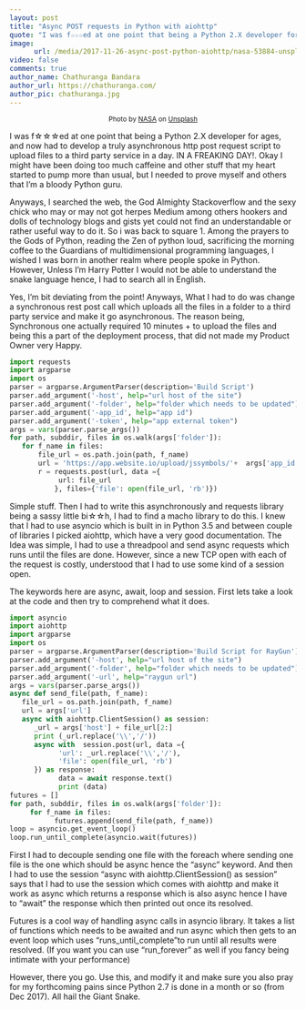 ```yaml
---
layout: post
title: "Async POST requests in Python with aiohttp"
quote: "I was f☆☆☆ed at one point that being a Python 2.X developer for ages, and now had to develop a truly asynchronous http post request script to upload files to a third party service in a day. IN A FREAKING DAY!"
image:
      url: /media/2017-11-26-async-post-python-aiohttp/nasa-53884-unsplash.jpg
video: false
comments: true
author_name: Chathuranga Bandara
author_url: https://chathuranga.com/
author_pic: chathuranga.jpg
---
```


<p>
	<small class="_1l8RX _1ByhS"><center>Photo by <a href="https://unsplash.com/photos/Q1p7bh3SHj8?utm_source=unsplash&amp;utm_medium=referral&amp;utm_content=creditCopyText">NASA</a> on <a href="/search/photos/network?utm_source=unsplash&amp;utm_medium=referral&amp;utm_content=creditCopyText">Unsplash</a></center></small>
</p>

<style type="text/css">
  #post-info h2 {
      background-color: rgba(0,0,0,.5);
        padding: 10px;
  }
</style>

I was f☆☆☆ed at one point that being a Python 2.X developer for ages, and now had to develop a truly asynchronous http post request script to upload files to a third party service in a day. IN A FREAKING DAY!. Okay I might have been doing too much caffeine and other stuff that my heart started to pump more than usual, but I needed to prove myself and others that I’m a bloody Python guru.

Anyways, I searched the web, the God Almighty Stackoverflow and the sexy chick who may or may not got herpes Medium among others hookers and dolls of technology blogs and gists yet could not find an understandable or rather useful way to do it. So i was back to square 1. Among the prayers to the Gods of Python, reading the Zen of python loud, sacrificing the morning coffee to the Guardians of multidimensional programming languages, I wished I was born in another realm where people spoke in Python. However, Unless I’m Harry Potter I would not be able to understand the snake language hence, I had to search all in English.

Yes, I’m bit deviating from the point! Anyways, What I had to do was change a synchronous rest post call which uploads all the files in a folder to a third party service and make it go asynchronous. The reason being, Synchronous one actually required 10 minutes + to upload the files and being this a part of the deployment process, that did not made my Product Owner very Happy.

~~~python
import requests
import argparse
import os
parser = argparse.ArgumentParser(description='Build Script')
parser.add_argument('-host', help="url host of the site")
parser.add_argument('-folder', help="folder which needs to be updated")
parser.add_argument('-app_id', help="app id")
parser.add_argument('-token', help="app external token")
args = vars(parser.parse_args())
for path, subddir, files in os.walk(args['folder']):
   for f_name in files:
       file_url = os.path.join(path, f_name)
       url = 'https://app.website.io/upload/jssymbols/'+  args['app_id'] +'?authToken=' + args['token']
       r = requests.post(url, data ={
            url: file_url
           }, files={'file': open(file_url, 'rb')})
~~~

Simple stuff. Then I had to write this asynchronously and requests library being a sassy little bi☆☆h, I had to find a macho library to do this. I knew that I had to use asyncio which is built in in Python 3.5 and between couple of libraries I picked aiohttp, which have a very good documentation. The Idea was simple, I had to use a threadpool and send async requests which runs until the files are done. However, since a new TCP open with each of the request is costly, understood that I had to use some kind of a session open.

The keywords here are async, await, loop and session. First lets take a look at the code and then try to comprehend what it does.

~~~python
import asyncio
import aiohttp
import argparse
import os
parser = argparse.ArgumentParser(description='Build Script for RayGun')
parser.add_argument('-host', help="url host of the site")
parser.add_argument('-folder', help="folder which needs to be updated")
parser.add_argument('-url', help="raygun url")
args = vars(parser.parse_args())
async def send_file(path, f_name):
   file_url = os.path.join(path, f_name)
   url = args['url']
   async with aiohttp.ClientSession() as session:
      _url = args['host'] + file_url[2:]
      print (_url.replace('\\','/'))
      async with  session.post(url, data ={
            'url': _url.replace('\\','/'),
            'file': open(file_url, 'rb')
      }) as response:
            data = await response.text()
            print (data)
futures = []
for path, subddir, files in os.walk(args['folder']):
     for f_name in files:
           futures.append(send_file(path, f_name))
loop = asyncio.get_event_loop()
loop.run_until_complete(asyncio.wait(futures))
~~~

First I had to decouple sending one file with the foreach where sending one file is the one which should be async hence the “async” keyword. And then I had to use the session “async with aiohttp.ClientSession() as session” says that I had to use the session which comes with aiohttp and make it work as async which returns a response which is also async hence I have to “await” the response which then printed out once its resolved.

Futures is a cool way of handling async calls in asyncio library. It takes a list of functions which needs to be awaited and run async which then gets to an event loop which uses “runs_until_complete”to run until all results were resolved. (If you want you can use “run_forever” as well if you fancy being intimate with your performance)

However, there you go. Use this, and modify it and make sure you also pray for my forthcoming pains since Python 2.7 is done in a month or so (from Dec 2017). All hail the Giant Snake.

